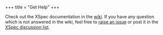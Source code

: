 +++
title = "Get Help"
+++

Check out the XSpec documentation in the [wiki](https://github.com/xspec/xspec/wiki). If you have any question which is not answered in the wiki, feel free to [raise an issue](https://github.com/xspec/xspec/issues) or post it in the [XSpec discussion list](http://groups.google.com/group/xspec-users).
